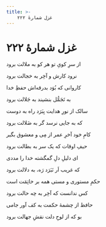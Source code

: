```yaml
---
title: >-
    غزل شمارهٔ ۲۲۲
---
```

# غزل شمارهٔ ۲۲۲

<div class="b" id="bn1"><div class="m1"><p>از سرِ کویِ تو هر کو به ملالت برود</p></div>
<div class="m2"><p>نرود کارش و آخِر به خجالت برود</p></div></div>
<div class="b" id="bn2"><div class="m1"><p>کاروانی که بُوَد بدرقه‌اش حفظِ خدا</p></div>
<div class="m2"><p>به تَجَمُّل بنشیند به جَلالت برود</p></div></div>
<div class="b" id="bn3"><div class="m1"><p>سالک از نورِ هدایت بِبَرَد راه به دوست</p></div>
<div class="m2"><p>که به جایی نرسد گر به ضَلالت برود</p></div></div>
<div class="b" id="bn4"><div class="m1"><p>کامِ خود آخرِ عمر از مِی و معشوق بگیر</p></div>
<div class="m2"><p>حیفِ اوقات که یک سر به بطالت برود</p></div></div>
<div class="b" id="bn5"><div class="m1"><p>ای دلیلِ دلِ گمگشته خدا را مددی</p></div>
<div class="m2"><p>که غریب اَر نَبَرَد رَه، به دلالت برود</p></div></div>
<div class="b" id="bn6"><div class="m1"><p>حکمِ مستوری و مستی همه بر خاتِمَت است</p></div>
<div class="m2"><p>کس ندانست که آخِر به چه حالت برود</p></div></div>
<div class="b" id="bn7"><div class="m1"><p>حافظ از چشمهٔ حکمت به کف آور جامی</p></div>
<div class="m2"><p>بو که از لوحِ دلت نقشِ جهالت برود</p></div></div>
